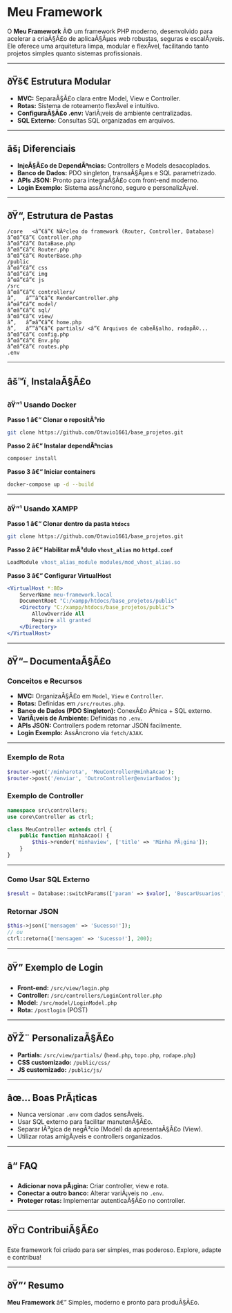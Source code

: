 # Meu Framework

O **Meu Framework** Ã© um framework PHP moderno, desenvolvido para acelerar a criaÃ§Ã£o de aplicaÃ§Ãµes web robustas, seguras e escalÃ¡veis.  
Ele oferece uma arquitetura limpa, modular e flexÃ­vel, facilitando tanto projetos simples quanto sistemas profissionais.

---

## ðŸš€ Estrutura Modular

- **MVC:** SeparaÃ§Ã£o clara entre Model, View e Controller.  
- **Rotas:** Sistema de roteamento flexÃ­vel e intuitivo.  
- **ConfiguraÃ§Ã£o .env:** VariÃ¡veis de ambiente centralizadas.  
- **SQL Externo:** Consultas SQL organizadas em arquivos.  

---

## âš¡ Diferenciais

- **InjeÃ§Ã£o de DependÃªncias:** Controllers e Models desacoplados.  
- **Banco de Dados:** PDO singleton, transaÃ§Ãµes e SQL parametrizado.  
- **APIs JSON:** Pronto para integraÃ§Ã£o com front-end moderno.  
- **Login Exemplo:** Sistema assÃ­ncrono, seguro e personalizÃ¡vel.  

---

## ðŸ“‚ Estrutura de Pastas

```text
/core   <â”€â”€ NÃºcleo do framework (Router, Controller, Database)
â”œâ”€â”€ Controller.php
â”œâ”€â”€ DataBase.php
â”œâ”€â”€ Router.php
â”œâ”€â”€ RouterBase.php
/public
â”œâ”€â”€ css
â”œâ”€â”€ img
â”œâ”€â”€ js
/src
â”œâ”€â”€ controllers/
â”‚   â””â”€â”€ RenderController.php
â”œâ”€â”€ model/
â”œâ”€â”€ sql/
â”œâ”€â”€ view/
â”‚   â”œâ”€â”€ home.php
â”‚   â””â”€â”€ partials/ <â”€ Arquivos de cabeÃ§alho, rodapÃ©...
â”œâ”€â”€ config.php
â”œâ”€â”€ Env.php
â”œâ”€â”€ routes.php 
.env
```

---

## âš™ï¸ InstalaÃ§Ã£o

### ðŸ”¹ Usando Docker

**Passo 1 â€“ Clonar o repositÃ³rio**
```bash
git clone https://github.com/Otavio1661/base_projetos.git
```

**Passo 2 â€“ Instalar dependÃªncias**
```bash
composer install
```

**Passo 3 â€“ Iniciar containers**
```bash
docker-compose up -d --build
```

---

### ðŸ”¹ Usando XAMPP

**Passo 1 â€“ Clonar dentro da pasta `htdocs`**
```bash
git clone https://github.com/Otavio1661/base_projetos.git
```

**Passo 2 â€“ Habilitar mÃ³dulo `vhost_alias` no `httpd.conf`**
```apache
LoadModule vhost_alias_module modules/mod_vhost_alias.so
```

**Passo 3 â€“ Configurar VirtualHost**
```apache
<VirtualHost *:80>
    ServerName meu-framework.local
    DocumentRoot "C:/xampp/htdocs/base_projetos/public"
    <Directory "C:/xampp/htdocs/base_projetos/public">
        AllowOverride All
        Require all granted
    </Directory>
</VirtualHost>
```

---

## ðŸ“– DocumentaÃ§Ã£o

### Conceitos e Recursos
- **MVC:** OrganizaÃ§Ã£o em `Model`, `View` e `Controller`.  
- **Rotas:** Definidas em `/src/routes.php`.  
- **Banco de Dados (PDO Singleton):** ConexÃ£o Ãºnica + SQL externo.  
- **VariÃ¡veis de Ambiente:** Definidas no `.env`.  
- **APIs JSON:** Controllers podem retornar JSON facilmente.  
- **Login Exemplo:** AssÃ­ncrono via `fetch/AJAX`.  

---

### Exemplo de Rota
```php
$router->get('/minharota', 'MeuController@minhaAcao');
$router->post('/enviar', 'OutroController@enviarDados');
```

### Exemplo de Controller
```php
namespace src\controllers;
use core\Controller as ctrl;

class MeuController extends ctrl {
    public function minhaAcao() {
        $this->render('minhaview', ['title' => 'Minha PÃ¡gina']);
    }
}
```

---

### Como Usar SQL Externo
```php
$result = Database::switchParams(['param' => $valor], 'BuscarUsuarios', true);
```

### Retornar JSON
```php
$this->json(['mensagem' => 'Sucesso!']);
// ou
ctrl::retorno(['mensagem' => 'Sucesso!'], 200);
```

---

## ðŸ” Exemplo de Login
- **Front-end:** `/src/view/login.php`  
- **Controller:** `/src/controllers/LoginController.php`  
- **Model:** `/src/model/LoginModel.php`  
- **Rota:** `/postlogin` (POST)  

---

## ðŸŽ¨ PersonalizaÃ§Ã£o
- **Partials:** `/src/view/partials/` (`head.php`, `topo.php`, `rodape.php`)  
- **CSS customizado:** `/public/css/`  
- **JS customizado:** `/public/js/`  

---

## âœ… Boas PrÃ¡ticas
- Nunca versionar `.env` com dados sensÃ­veis.  
- Usar SQL externo para facilitar manutenÃ§Ã£o.  
- Separar lÃ³gica de negÃ³cio (Model) da apresentaÃ§Ã£o (View).  
- Utilizar rotas amigÃ¡veis e controllers organizados.  

---

## â“ FAQ
- **Adicionar nova pÃ¡gina:** Criar controller, view e rota.  
- **Conectar a outro banco:** Alterar variÃ¡veis no `.env`.  
- **Proteger rotas:** Implementar autenticaÃ§Ã£o no controller.  

---

## ðŸ¤ ContribuiÃ§Ã£o
Este framework foi criado para ser simples, mas poderoso. Explore, adapte e contribua!  

---

## ðŸ”‘ Resumo
**Meu Framework** â€” Simples, moderno e pronto para produÃ§Ã£o.  